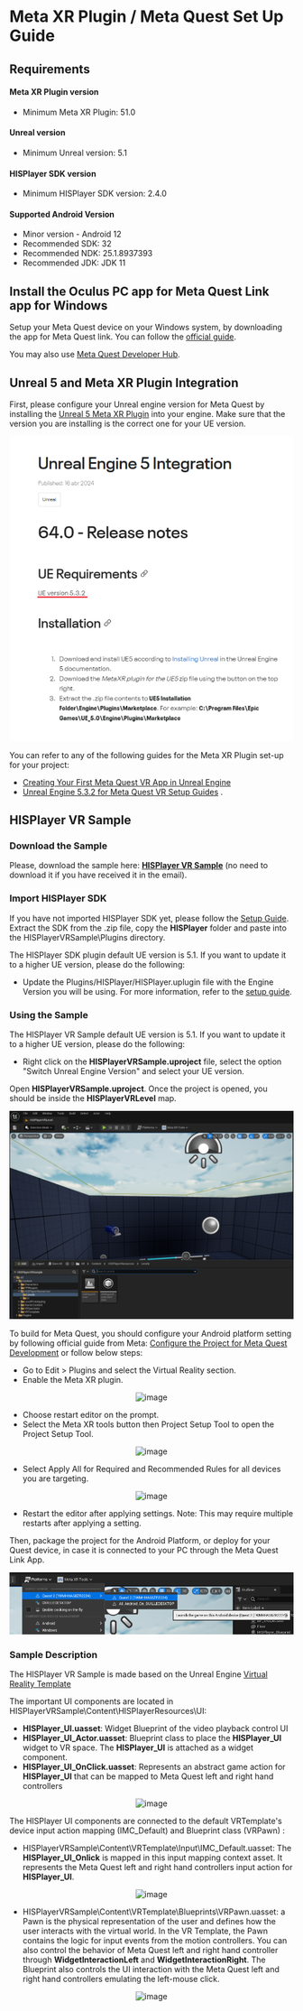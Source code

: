 # Meta XR Plugin / Meta Quest Set Up Guide

## Requirements

#### Meta XR Plugin version
- Minimum Meta XR Plugin: 51.0
  
#### Unreal version
- Minimum Unreal version: 5.1

#### HISPlayer SDK version
- Minimum HISPlayer SDK version: 2.4.0
  
#### Supported Android Version
- Minor version - Android 12
- Recommended SDK: 32
- Recommended NDK: 25.1.8937393
- Recommended JDK: JDK 11

## Install the Oculus PC app for Meta Quest Link app for Windows

Setup your Meta Quest device on your Windows system, by downloading the app for Meta Quest link. You can follow the [official guide](https://www.meta.com/help/quest/articles/headsets-and-accessories/oculus-rift-s/install-app-for-link/).

You may also use [Meta Quest Developer Hub](https://developer.oculus.com/documentation/unity/ts-odh/).

## Unreal 5 and Meta XR Plugin Integration

First, please configure your Unreal engine version for Meta Quest by installing the [Unreal 5 Meta XR Plugin](https://developer.oculus.com/downloads/package/unreal-engine-5-integration/64.0/) into your engine. Make sure that the version you are installing is the correct one for your UE version.

<p align="center">
<img width="605" alt="image" src="./images/UE5VRIntegration.png">
</p>

You can refer to any of the following guides for the Meta XR Plugin set-up for your project:
- [Creating Your First Meta Quest VR App in Unreal Engine](https://developer.oculus.com/documentation/unreal/unreal-quick-start-guide-quest/)
- [Unreal Engine 5.3.2 for Meta Quest VR Setup Guides](https://dev.epicgames.com/community/learning/tutorials/3Vx6/unreal-engine-5-3-2-for-meta-quest-vr) .

## HISPlayer VR Sample
### Download the Sample
Please, download the sample here: [**HISPlayer VR Sample**](https://downloads.hisplayer.com/Unreal/AllPlatforms/HISPlayerVRSample.zip) (no need to download it if you have received it in the email). 

### Import HISPlayer SDK
If you have not imported HISPlayer SDK yet, please follow the [Setup Guide](./setup-guide.md).
Extract the SDK from the .zip file, copy the **HISPlayer** folder and paste into the HISPlayerVRSample\Plugins directory.

The HISPlayer SDK plugin default UE version is 5.1. If you want to update it to a higher UE version, please do the following:
- Update the Plugins/HISPlayer/HISPlayer.uplugin file with the Engine Version you will be using. For more information, refer to the [setup guide](./setup-guide.md).

### Using the Sample
The HISPlayer VR Sample default UE version is 5.1. If you want to update it to a higher UE version, please do the following:
- Right click on the **HISPlayerVRSample.uproject** file, select the option "Switch Unreal Engine Version" and select your UE version.

Open **HISPlayerVRSample.uproject**. Once the project is opened, you should be inside the **HISPlayerVRLevel** map. 

<p align="center">
  <img alt="image" src="./images/Level.png">
</p>

To build for Meta Quest, you should configure your Android platform setting by following official guide from Meta: [Configure the Project for Meta Quest Development](https://developer.oculus.com/documentation/unreal/unreal-quick-start-guide-quest/#configure) or follow below steps:

- Go to Edit > Plugins and select the Virtual Reality section.
- Enable the Meta XR plugin.

<p align="center">
  <img alt="image" src="https://github.com/HISPlayer/UnrealAndroid-SDK/assets/32887298/b556773d-a5f8-41ed-9351-a4c4dfabacc5">
</p>

- Choose restart editor on the prompt.
- Select the Meta XR tools button then Project Setup Tool to open the Project Setup Tool.
<p align="center">
  <img alt="image" src="https://github.com/HISPlayer/UnrealAndroid-SDK/assets/32887298/737e3e7b-1f61-46a6-b095-af9392b5d459">
</p>

- Select Apply All for Required and Recommended Rules for all devices you are targeting.
<p align="center">
  <img alt="image" src="https://github.com/HISPlayer/UnrealAndroid-SDK/assets/32887298/4afb7f6c-b788-4a26-bc18-2a129ba73acf">
</p>

- Restart the editor after applying settings. Note: This may require multiple restarts after applying a setting.

Then, package the project for the Android Platform, or deploy for your Quest device, in case it is connected to your PC through the Meta Quest Link App.
<p align="center">
  <img alt="image" src="./images/package-quest.png">
</p>

### Sample Description
The HISPlayer VR Sample is made based on the Unreal Engine [Virtual Reality Template](https://dev.epicgames.com/documentation/en-us/unreal-engine/vr-template-in-unreal-engine?application_version=5.3)

The important UI components are located in HISPlayerVRSample\Content\HISPlayerResources\UI:
- **HISPlayer_UI.uasset**: Widget Blueprint of the video playback control UI
- **HISPlayer_UI_Actor.uasset**: Blueprint class to place the **HISPlayer_UI** widget to VR space. The **HISPlayer_UI** is attached as a widget component.
- **HISPlayer_UI_OnClick.uasset**: Represents an abstract game action for **HISPlayer_UI** that can be mapped to Meta Quest left and right hand controllers 

<p align="center">
  <img alt="image" src="https://github.com/HISPlayer/UnrealAndroid-SDK/assets/32887298/f8ea1676-89c7-4bf0-a6f7-e1c57291c764">
</p>

The HISPlayer UI components are connected to the default VRTemplate's device input action mapping (IMC_Default) and Blueprint class (VRPawn) :
- HISPlayerVRSample\Content\VRTemplate\Input\IMC_Default.uasset: The **HISPlayer_UI_Onlick** is mapped in this input mapping context asset. It represents the Meta Quest left and right hand controllers input action for **HISPlayer_UI**.
<p align="center">
  <img alt="image" src="https://github.com/HISPlayer/UnrealAndroid-SDK/assets/32887298/62b5a0d8-720d-4cba-8de5-790a715a88ed">
</p>

- HISPlayerVRSample\Content\VRTemplate\Blueprints\VRPawn.uasset: a Pawn is the physical representation of the user and defines how the user interacts with the virtual world. In the VR Template, the Pawn contains the logic for input events from the motion controllers. You can also control the behavior of Meta Quest left and right hand controller through **WidgetInteractionLeft** and **WidgetInteractionRight**. The Blueprint also controls the UI interaction with the Meta Quest left and right hand controllers emulating the left-mouse click. 
<p align="center">
  <img alt="image" src="https://github.com/HISPlayer/UnrealAndroid-SDK/assets/32887298/77e24f0b-32b8-4ea9-a22c-6c98b2582ece">
</p>




